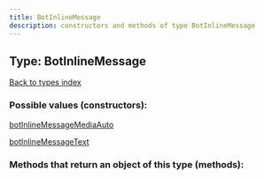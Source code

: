 ```yaml
---
title: BotInlineMessage
description: constructors and methods of type BotInlineMessage
---
```

## Type: BotInlineMessage  
[Back to types index](index.md)



### Possible values (constructors):

[botInlineMessageMediaAuto](../constructors/botInlineMessageMediaAuto.md)  

[botInlineMessageText](../constructors/botInlineMessageText.md)  



### Methods that return an object of this type (methods):



